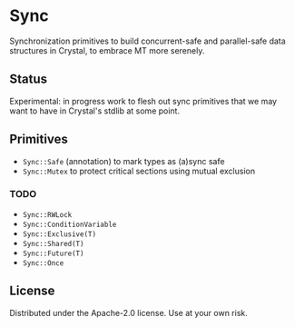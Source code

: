 # Sync

Synchronization primitives to build concurrent-safe and parallel-safe data
structures in Crystal, to embrace MT more serenely.

## Status

Experimental: in progress work to flesh out sync primitives that we may want to
have in Crystal's stdlib at some point.

## Primitives

- `Sync::Safe` (annotation) to mark types as (a)sync safe
- `Sync::Mutex` to protect critical sections using mutual exclusion

### TODO

- `Sync::RWLock`
- `Sync::ConditionVariable`
- `Sync::Exclusive(T)`
- `Sync::Shared(T)`
- `Sync::Future(T)`
- `Sync::Once`

## License

Distributed under the Apache-2.0 license. Use at your own risk.
